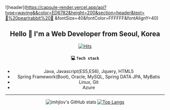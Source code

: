 ![header](https://capsule-render.vercel.app/api?type=waving&&color=ED6782&height=200&section=header&text=🐇%20pearlrabbit%20🐇
&fontSize=40&fontColor=FFFFFF&fontAlignY=40)

<div align=center>

## Hello 👋 I'm a Web Developer from Seoul, Korea
[![Hits](https://hits.seeyoufarm.com/api/count/incr/badge.svg?url=https%3A%2F%2Fgithub.com%2Fpearlrabbit&count_bg=%2338C6BE&title_bg=%23000000&icon=&icon_color=%23E7E7E7&title=hits&edge_flat=false)](https://hits.seeyoufarm.com) 

#### :computer: ​`Tech stack`

- Java, Javascript(ES5,ES6), Jquery, HTML5
- Spring Framework(Boot), Oracle, MySQL, Spring DATA JPA, MyBatis
- Linux, Git
- Azure

---

  
![imhjlov's GitHub stats](https://github-readme-stats.vercel.app/api?username=pearlrabbit&show_icons=true&theme=vue)
[![Top Langs](https://github-readme-stats.vercel.app/api/top-langs/?username=pearlrabbit&layout=compact&theme=graywhite&langs_count=10)](https://github.com/anuraghazra/github-readme-stats)

</div>
